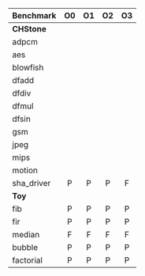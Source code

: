 | **Benchmark** | **O0** | **O1**  | **O2** | **O3** |
| ------------- |:------:|:-------:|:------:|:------:|
| **CHStone** | ||||
| adpcm     | | |||
| aes      	| | |||
| blowfish 	| | |||
| dfadd		| ||||
| dfdiv		|||||
| dfmul		|||||
| dfsin		|||||
| gsm		|||||
| jpeg		|||||
| mips		|||||
| motion	|||||
| sha_driver   | P | P | P | F
| **Toy** |||||
| fib		| P | P | P | P |
| fir		| P | P | P | P |
| median | F | F | F | F |
| bubble  	| P | P | P | P |
| factorial  	| P | P | P | P |
